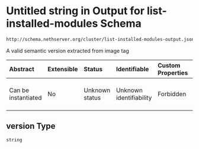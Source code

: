 # Untitled string in Output for list-installed-modules Schema

```txt
http://schema.nethserver.org/cluster/list-installed-modules-output.json#/patternProperties/.*/items/properties/version
```

A valid semantic version extracted from image tag

| Abstract            | Extensible | Status         | Identifiable            | Custom Properties | Additional Properties | Access Restrictions | Defined In                                                                                                |
| :------------------ | :--------- | :------------- | :---------------------- | :---------------- | :-------------------- | :------------------ | :-------------------------------------------------------------------------------------------------------- |
| Can be instantiated | No         | Unknown status | Unknown identifiability | Forbidden         | Allowed               | none                | [list-installed-modules-output.json\*](cluster/list-installed-modules-output.json "open original schema") |

## version Type

`string`
